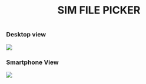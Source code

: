 <h1 align="center">SIM FILE PICKER<h1>
<h3> Desktop view </h3>
<img src="https://user-images.githubusercontent.com/78539161/194615771-de2f581a-3ec0-4527-8204-cc8e2fb75c55.png">
<h3>Smartphone View</h3>
<img src="https://user-images.githubusercontent.com/78539161/194691550-9fc39bb9-f470-467e-a2bf-2952b40884c0.png">
